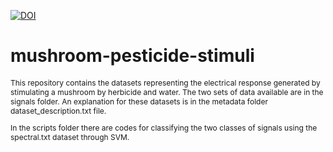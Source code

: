 [![DOI](https://zenodo.org/badge/904371421.svg)](https://doi.org/10.5281/zenodo.14510303)
<h1>mushroom-pesticide-stimuli</h1>
<p style="font-size:12px;">
This repository contains the datasets representing the electrical response generated by stimulating a mushroom by herbicide and water. The two sets of data available are in the signals folder. An explanation for these datasets is in the metadata folder dataset_description.txt file. 
</p>
<p style="font-size:12px;">
In the scripts folder there are codes for classifying the two classes of signals using the spectral.txt dataset through SVM.
</p>

